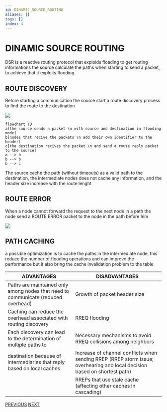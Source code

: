 ```yaml
---
id: DINAMIC_SOURCE_ROUTING
aliases: []
tags: []
index: 4
---
```


# DINAMIC SOURCE ROUTING

DSR is a  reactive routing protocol that exploids floading to get routing informations
the source calculate the paths when starting to send a packet, to achieve that it exploits flooding

## ROUTE DISCOVERY

Before starting a communication the source start a route discovery process to find the route to the destination

![](Pasted%20image%2020240326121510.png)

```mermaid
flowchart TD
a[the source sends a packet \n with source and destination in flooding mode]
b[nodes that recive the packets \n add their own identifier to the header]
c[the destination recives the packet \n and send a route reply packet to the source]
a --> b
b --> b
b --> c
```

The source cache the path (without timeouts) as a valid path to the destination, the intermediate nodes does not cache any information, and the header size increase with the route lenght

## ROUTE ERROR

When a node cannot forward the request to the next node in a path the node send a ROUTE ERROR packet to the node in the path before him

![](Pasted%20image%2020240326123428.png)

## PATH CACHING

a possible optimization is to cache the paths in the intermediate node, this reduce the number of flooding operations and can improve the performance but it also bring the cache invalidation problem to the table

| ADVANTAGES                                                                        | DISADVANTAGES                                                                                                             |
| --------------------------------------------------------------------------------- | ------------------------------------------------------------------------------------------------------------------------- |
| Paths are maintained only among nodes that need to communicate (reduced overhead) | Growth of packet header size                                                                                              |
| Caching can reduce the overhead associated with routing discovery                 | RREQ flooding                                                                                                             |
| Each discovery can lead to the determination of multiple paths to                 | Necessary mechanisms to avoid RREQ collisions among neighbors                                                             |
| destination because of intermediaries that reply based on local caches            | Increase of channel conflicts when sending RREP (RREP storm issue; overhearing and local decision based on shortest path) |
|                                                                                   | RREPs that use stale cache (affecting other caches in cascading)                                                          |

[PREVIOUS](MANETS_ROUTING.md) [NEXT](ADHOC_ON_DEMAND_DISTANCE_VECTOR.md)
